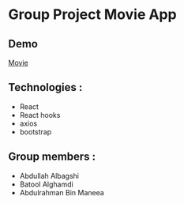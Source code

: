 # Group Project Movie App

## Demo

[Movie](https://tuwaiq-movie-project.netlify.app/)


## Technologies :
- React
- React hooks
- axios
- bootstrap




## Group members :
- Abdullah Albagshi
- Batool Alghamdi
- Abdulrahman Bin Maneea
